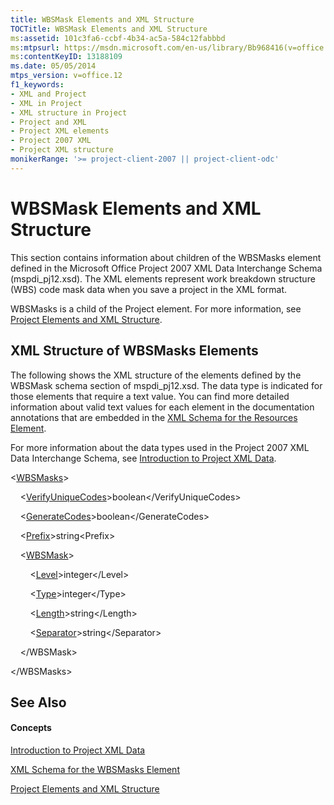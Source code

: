 ```yaml
---
title: WBSMask Elements and XML Structure
TOCTitle: WBSMask Elements and XML Structure
ms:assetid: 101c3fa6-ccbf-4b34-ac5a-584c12fabbbd
ms:mtpsurl: https://msdn.microsoft.com/en-us/library/Bb968416(v=office.12)
ms:contentKeyID: 13188109
ms.date: 05/05/2014
mtps_version: v=office.12
f1_keywords:
- XML and Project
- XML in Project
- XML structure in Project
- Project and XML
- Project XML elements
- Project 2007 XML
- Project XML structure
monikerRange: '>= project-client-2007 || project-client-odc'
---
```


# WBSMask Elements and XML Structure




This section contains information about children of the WBSMasks element defined in the Microsoft Office Project 2007 XML Data Interchange Schema (mspdi\_pj12.xsd). The XML elements represent work breakdown structure (WBS) code mask data when you save a project in the XML format.

WBSMasks is a child of the Project element. For more information, see [Project Elements and XML Structure](project-elements-and-xml-structure.md).

## XML Structure of WBSMasks Elements

The following shows the XML structure of the elements defined by the WBSMask schema section of mspdi\_pj12.xsd. The data type is indicated for those elements that require a text value. You can find more detailed information about valid text values for each element in the documentation annotations that are embedded in the [XML Schema for the Resources Element](xml-schema-for-the-resources-element.md).

For more information about the data types used in the Project 2007 XML Data Interchange Schema, see [Introduction to Project XML Data](introduction-to-project-xml-data.md).

\<[WBSMasks](wbsmasks-element.md)\>

    \<[VerifyUniqueCodes](verifyuniquecodes-element.md)\>boolean\</VerifyUniqueCodes\>

    \<[GenerateCodes](generatecodes-element.md)\>boolean\</GenerateCodes\>

    \<[Prefix](prefix-element.md)\>string\<Prefix\>

    \<[WBSMask](wbsmask-element.md)\>

        \<[Level](level-element.md)\>integer\</Level\>

        \<[Type](type-element-multiple-parents.md)\>integer\</Type\>

        \<[Length](length-element.md)\>string\</Length\>

        \<[Separator](separator-element.md)\>string\</Separator\>

    \</WBSMask\>

\</WBSMasks\>

## See Also

#### Concepts

[Introduction to Project XML Data](introduction-to-project-xml-data.md)

[XML Schema for the WBSMasks Element](xml-schema-for-the-wbsmasks-element.md)

[Project Elements and XML Structure](project-elements-and-xml-structure.md)


